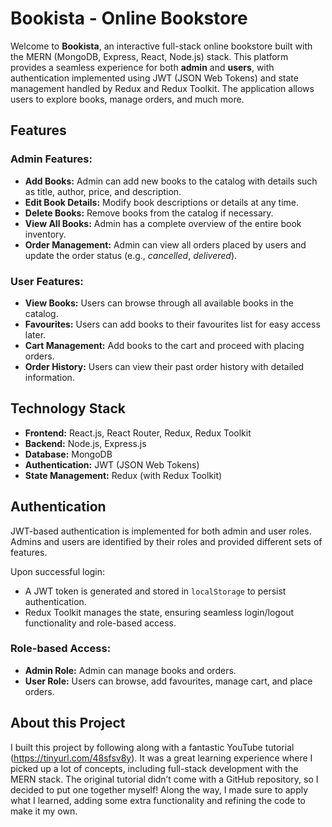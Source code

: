 # Bookista - Online Bookstore

Welcome to **Bookista**, an interactive full-stack online bookstore built with the MERN (MongoDB, Express, React, Node.js) stack. This platform provides a seamless experience for both **admin** and **users**, with authentication implemented using JWT (JSON Web Tokens) and state management handled by Redux and Redux Toolkit. The application allows users to explore books, manage orders, and much more.

## Features

### Admin Features:
- **Add Books:** Admin can add new books to the catalog with details such as title, author, price, and description.
- **Edit Book Details:** Modify book descriptions or details at any time.
- **Delete Books:** Remove books from the catalog if necessary.
- **View All Books:** Admin has a complete overview of the entire book inventory.
- **Order Management:** Admin can view all orders placed by users and update the order status (e.g., *cancelled*, *delivered*).

### User Features:
- **View Books:** Users can browse through all available books in the catalog.
- **Favourites:** Users can add books to their favourites list for easy access later.
- **Cart Management:** Add books to the cart and proceed with placing orders.
- **Order History:** Users can view their past order history with detailed information.
  
## Technology Stack

- **Frontend:** React.js, React Router, Redux, Redux Toolkit
- **Backend:** Node.js, Express.js
- **Database:** MongoDB
- **Authentication:** JWT (JSON Web Tokens)
- **State Management:** Redux (with Redux Toolkit)
  
## Authentication
JWT-based authentication is implemented for both admin and user roles. Admins and users are identified by their roles and provided different sets of features.

Upon successful login:
- A JWT token is generated and stored in `localStorage` to persist authentication.
- Redux Toolkit manages the state, ensuring seamless login/logout functionality and role-based access.

### Role-based Access:
- **Admin Role:** Admin can manage books and orders.
- **User Role:** Users can browse, add favourites, manage cart, and place orders.

## About this Project

I built this project by following along with a fantastic YouTube tutorial (https://tinyurl.com/48sfsv8y). It was a great learning experience where I picked up a lot of concepts, including full-stack development with the MERN stack.
The original tutorial didn’t come with a GitHub repository, so I decided to put one together myself! Along the way, I made sure to apply what I learned, adding some extra functionality and refining the code to make it my own.
  
